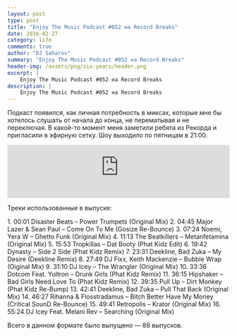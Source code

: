 ```yaml
---
layout: post
type: post
title: "Enjoy The Music Podcast #052 на Record Breaks"
date: 2016-02-27
category: life
comments: true
author: "DJ Saharov"
summary: "Enjoy The Music Podcast #052 на Record Breaks"
header-img: /assets/png/six-years/header.png
excerpt: |
    Enjoy The Music Podcast #052 на Record Breaks
description: |
    Enjoy The Music Podcast #052 на Record Breaks
---
```


<p>
<span class="firstcharacter">П</span>одкаст появился, как личная потребность в миксах, которые мне бы хотелось слушать от начала до конца, не перематывая и не переключая. В какой-то момент меня заметили ребята из Рекорда и пригласили в эфирную сетку. Шоу выходило по пятницам в 21:00.
</p>

<iframe width="100%" height="120" src="https://player-widget.mixcloud.com/widget/iframe/?hide_cover=1&feed=%2Fdjsaharovofficial%2Fenjoy-the-music-podcast-052%2F" frameborder="0" allow="encrypted-media; fullscreen; autoplay; idle-detection; speaker-selection; web-share;" ></iframe>

<p>Треки использованные в выпуске:</p>
1. 00:01 Disaster Beats – Power Trumpets (Original Mix)
2. 04:45 Major Lazer & Sean Paul – Come On To Me (Gosize Re-Bounce)
3. 07:24 Noemi, Yera W – Ghetto Funk (Original Mix)
4. 11:13 The Beatkillers – Metanfetamina (Original Mix)
5. 15:53 Tropkillas – Dat Booty (Phat Kidz Edit)
6. 19:42 Dynasty – Side 2 Side (Phat Kidz Remix)
7. 23:31 Deekline, Bad Zuka – My Desire (Deekline Remix)
8. 27:49 DJ Fixx, Keith Mackenzie – Bubble Wrap (Oiginal Mix)
9. 31:10 DJ Icey – The Wrangler (Original Mix)
10. 33:36 Dotcom Feat. Yultron  – Drunk Girls (Phat Kidz Remix)
11. 36:15 Hipshaker  – Bad Girls Need Love To (Phat Kidz Remix)
12. 39:35 Pull Up – Dirt Monkey (Phat Kidz Re-Bump)
13. 42:41 Deekline, Bad Zuka – Pull That Back (Original Mix)
14. 46:27 Rihanna & Flosstradamus – Bitch Better Have My Money (Critical SounD Re-Bounce)
15. 49:41 Retropolis – Krator (Original Mix)
16. 55:24 DJ Icey Feat. Melani Rev – Searching (Original Mix)

<p>Всего в данном формате было выпущено &mdash; 88 выпусков.</p>